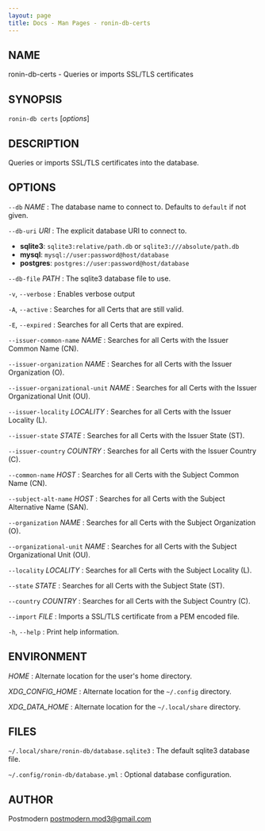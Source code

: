 ```yaml
---
layout: page
title: Docs - Man Pages - ronin-db-certs
---
```


## NAME

ronin-db-certs - Queries or imports SSL/TLS certificates

## SYNOPSIS

`ronin-db certs` [*options*]

## DESCRIPTION

Queries or imports SSL/TLS certificates into the database.

## OPTIONS

`--db` *NAME*
: The database name to connect to. Defaults to `default` if not given.

`--db-uri` *URI*
: The explicit database URI to connect to.

  * **sqlite3**: `sqlite3:relative/path.db` or `sqlite3:///absolute/path.db`
  * **mysql**: `mysql://user:password@host/database`
  * **postgres**: `postgres://user:password@host/database`

`--db-file` *PATH*
: The sqlite3 database file to use.

`-v`, `--verbose`
: Enables verbose output

`-A`, `--active`
: Searches for all Certs that are still valid.

`-E`, `--expired`
: Searches for all Certs that are expired.

`--issuer-common-name` *NAME*
: Searches for all Certs with the Issuer Common Name (CN).

`--issuer-organization` *NAME*
: Searches for all Certs with the Issuer Organization (O).

`--issuer-organizational-unit` *NAME*
: Searches for all Certs with the Issuer Organizational Unit (OU).

`--issuer-locality` *LOCALITY*
: Searches for all Certs with the Issuer Locality (L).

`--issuer-state` *STATE*
: Searches for all Certs with the Issuer State (ST).

`--issuer-country` *COUNTRY*
: Searches for all Certs with the Issuer Country (C).

`--common-name` *HOST*
: Searches for all Certs with the Subject Common Name (CN).

`--subject-alt-name` *HOST*
: Searches for all Certs with the Subject Alternative Name (SAN).

`--organization` *NAME*
: Searches for all Certs with the Subject Organization (O).

`--organizational-unit` *NAME*
: Searches for all Certs with the Subject Organizational Unit (OU).

`--locality` *LOCALITY*
: Searches for all Certs with the Subject Locality (L).

`--state` *STATE*
: Searches for all Certs with the Subject State (ST).

`--country` *COUNTRY*
: Searches for all Certs with the Subject Country (C).

`--import` *FILE*
: Imports a SSL/TLS certificate from a PEM encoded file.

`-h`, `--help`
: Print help information.

## ENVIRONMENT

*HOME*
: Alternate location for the user's home directory.

*XDG_CONFIG_HOME*
: Alternate location for the `~/.config` directory.

*XDG_DATA_HOME*
: Alternate location for the `~/.local/share` directory.

## FILES

`~/.local/share/ronin-db/database.sqlite3`
: The default sqlite3 database file.

`~/.config/ronin-db/database.yml`
: Optional database configuration.

## AUTHOR

Postmodern <postmodern.mod3@gmail.com>


